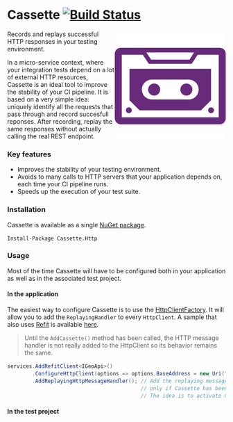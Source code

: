 # Cassette [![Build Status](https://lecaillon.visualstudio.com/Cassette-CI/_apis/build/status/Cassette-CI?branchName=master)](https://lecaillon.visualstudio.com/Cassette-CI/_build/latest?definitionId=6&branchName=master) 

<img align="right" width="256px" height="256px" src="https://raw.githubusercontent.com/lecaillon/Cassette/master/images/logo256.png">

Records and replays successful HTTP responses in your testing environment.

In a micro-service context, where your integration tests depend on a lot of external HTTP resources, Cassette is an ideal tool to improve the stability of your CI pipeline.
It is based on a very simple idea: uniquely identify all the requests that pass through and record succesfull reponses. After recording, replay the same responses without actually calling the real REST endpoint.

### Key features
- Improves the stability of your testing environment.
- Avoids to many calls to HTTP servers that your application depends on, each time your CI pipeline runs.
- Speeds up the execution of your test suite.


### Installation
Cassette is available as a single [NuGet package](https://www.nuget.org/packages/Cassette.Http).

```
Install-Package Cassette.Http
```

### Usage
Most of the time Cassette will have to be configured both in your application as well as in the associated test project.

#### In the application
The easiest way to configure Cassette is to use the [HttpClientFactory](https://docs.microsoft.com/en-us/dotnet/standard/microservices-architecture/implement-resilient-applications/use-httpclientfactory-to-implement-resilient-http-requests). It will allow you to add the `ReplayingHandler` to every `HttpClient`. A sample that also uses [Refit](https://github.com/reactiveui/refit) is available [here](https://github.com/lecaillon/Cassette/blob/7b2b95c42624dc0a21b1e6968aa01a106bc35ea2/samples/AspNetCore.HttpClientFactory.QuickStart/Startup.cs#L24).
> Until the `AddCassette()` method has been called, the HTTP message handler is not really added to the HttpClient so its behavior remains the same.
```c#
services.AddRefitClient<IGeoApi>()
        .ConfigureHttpClient(options => options.BaseAddress = new Uri("https://geo.api.gouv.fr"))
        .AddReplayingHttpMessageHandler(); // Add the replaying message handler for the the IGeoApi,
                                           // only if Cassette has been previously registered by calling AddCassette().
                                           // The idea is to activate Cassette only during the integration tests.
```

#### In the test project
